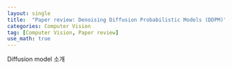 ```yaml
---
layout: single
title:  "Paper review: Denoising Diffusion Probabilistic Models (DDPM)"
categories: Computer Vision
tag: [Computer Vision, Paper review]
use_math: true
---
```


Diffusion model 소개